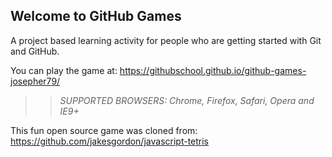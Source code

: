 ## Welcome to GitHub Games

A project based learning activity for people who are getting started with Git and GitHub.

You can play the game at: https://githubschool.github.io/github-games-josepher79/

>> _*SUPPORTED BROWSERS*: Chrome, Firefox, Safari, Opera and IE9+_

This fun open source game was cloned from: https://github.com/jakesgordon/javascript-tetris

